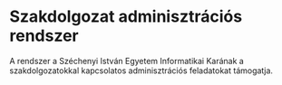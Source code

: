 # Szakdolgozat adminisztrációs rendszer
A rendszer a Széchenyi István Egyetem Informatikai Karának a szakdolgozatokkal kapcsolatos adminisztrációs feladatokat támogatja.
